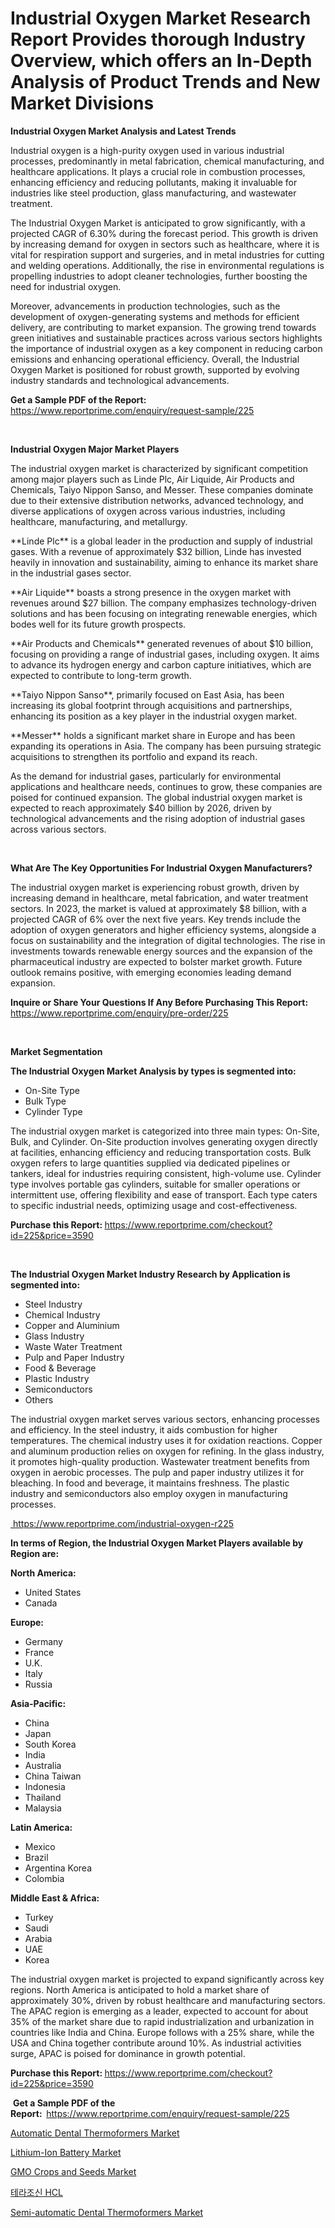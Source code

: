 <p><h1>Industrial Oxygen Market Research Report Provides thorough Industry Overview, which offers an In-Depth Analysis of Product Trends and New Market Divisions</h1></p><p><strong>Industrial Oxygen Market Analysis and Latest Trends</strong></p>
<p><p>Industrial oxygen is a high-purity oxygen used in various industrial processes, predominantly in metal fabrication, chemical manufacturing, and healthcare applications. It plays a crucial role in combustion processes, enhancing efficiency and reducing pollutants, making it invaluable for industries like steel production, glass manufacturing, and wastewater treatment.</p><p>The Industrial Oxygen Market is anticipated to grow significantly, with a projected CAGR of 6.30% during the forecast period. This growth is driven by increasing demand for oxygen in sectors such as healthcare, where it is vital for respiration support and surgeries, and in metal industries for cutting and welding operations. Additionally, the rise in environmental regulations is propelling industries to adopt cleaner technologies, further boosting the need for industrial oxygen.</p><p>Moreover, advancements in production technologies, such as the development of oxygen-generating systems and methods for efficient delivery, are contributing to market expansion. The growing trend towards green initiatives and sustainable practices across various sectors highlights the importance of industrial oxygen as a key component in reducing carbon emissions and enhancing operational efficiency. Overall, the Industrial Oxygen Market is positioned for robust growth, supported by evolving industry standards and technological advancements.</p></p>
<p><strong>Get a Sample PDF of the Report:&nbsp;</strong> <a href="https://www.reportprime.com/enquiry/request-sample/225">https://www.reportprime.com/enquiry/request-sample/225</a></p>
<p>&nbsp;</p>
<p><strong>Industrial Oxygen Major Market Players</strong></p>
<p><p>The industrial oxygen market is characterized by significant competition among major players such as Linde Plc, Air Liquide, Air Products and Chemicals, Taiyo Nippon Sanso, and Messer. These companies dominate due to their extensive distribution networks, advanced technology, and diverse applications of oxygen across various industries, including healthcare, manufacturing, and metallurgy.</p><p>**Linde Plc** is a global leader in the production and supply of industrial gases. With a revenue of approximately $32 billion, Linde has invested heavily in innovation and sustainability, aiming to enhance its market share in the industrial gases sector.</p><p>**Air Liquide** boasts a strong presence in the oxygen market with revenues around $27 billion. The company emphasizes technology-driven solutions and has been focusing on integrating renewable energies, which bodes well for its future growth prospects.</p><p>**Air Products and Chemicals** generated revenues of about $10 billion, focusing on providing a range of industrial gases, including oxygen. It aims to advance its hydrogen energy and carbon capture initiatives, which are expected to contribute to long-term growth.</p><p>**Taiyo Nippon Sanso**, primarily focused on East Asia, has been increasing its global footprint through acquisitions and partnerships, enhancing its position as a key player in the industrial oxygen market.</p><p>**Messer** holds a significant market share in Europe and has been expanding its operations in Asia. The company has been pursuing strategic acquisitions to strengthen its portfolio and expand its reach.</p><p>As the demand for industrial gases, particularly for environmental applications and healthcare needs, continues to grow, these companies are poised for continued expansion. The global industrial oxygen market is expected to reach approximately $40 billion by 2026, driven by technological advancements and the rising adoption of industrial gases across various sectors.</p></p>
<p>&nbsp;</p>
<p><strong>What Are The Key Opportunities For Industrial Oxygen Manufacturers?</strong></p>
<p><p>The industrial oxygen market is experiencing robust growth, driven by increasing demand in healthcare, metal fabrication, and water treatment sectors. In 2023, the market is valued at approximately $8 billion, with a projected CAGR of 6% over the next five years. Key trends include the adoption of oxygen generators and higher efficiency systems, alongside a focus on sustainability and the integration of digital technologies. The rise in investments towards renewable energy sources and the expansion of the pharmaceutical industry are expected to bolster market growth. Future outlook remains positive, with emerging economies leading demand expansion.</p></p>
<p><strong>Inquire or Share Your Questions If Any Before Purchasing This Report:</strong> <a href="https://www.reportprime.com/enquiry/pre-order/225">https://www.reportprime.com/enquiry/pre-order/225</a></p>
<p>&nbsp;</p>
<p><strong>Market Segmentation</strong></p>
<p><strong>The Industrial Oxygen Market Analysis by types is segmented into:</strong></p>
<p><ul><li>On-Site Type</li><li>Bulk Type</li><li>Cylinder Type</li></ul></p>
<p><p>The industrial oxygen market is categorized into three main types: On-Site, Bulk, and Cylinder. On-Site production involves generating oxygen directly at facilities, enhancing efficiency and reducing transportation costs. Bulk oxygen refers to large quantities supplied via dedicated pipelines or tankers, ideal for industries requiring consistent, high-volume use. Cylinder type involves portable gas cylinders, suitable for smaller operations or intermittent use, offering flexibility and ease of transport. Each type caters to specific industrial needs, optimizing usage and cost-effectiveness.</p></p>
<p><strong>Purchase this Report:&nbsp;</strong><a href="https://www.reportprime.com/checkout?id=225&price=3590">https://www.reportprime.com/checkout?id=225&price=3590</a></p>
<p>&nbsp;</p>
<p><strong>The Industrial Oxygen Market Industry Research by Application is segmented into:</strong></p>
<p><ul><li>Steel Industry</li><li>Chemical Industry</li><li>Copper and Aluminium</li><li>Glass Industry</li><li>Waste Water Treatment</li><li>Pulp and Paper Industry</li><li>Food & Beverage</li><li>Plastic Industry</li><li>Semiconductors</li><li>Others</li></ul></p>
<p><p>The industrial oxygen market serves various sectors, enhancing processes and efficiency. In the steel industry, it aids combustion for higher temperatures. The chemical industry uses it for oxidation reactions. Copper and aluminum production relies on oxygen for refining. In the glass industry, it promotes high-quality production. Wastewater treatment benefits from oxygen in aerobic processes. The pulp and paper industry utilizes it for bleaching. In food and beverage, it maintains freshness. The plastic industry and semiconductors also employ oxygen in manufacturing processes.</p></p>
<p><a href="https://www.reportprime.com/industrial-oxygen-r225">&nbsp;https://www.reportprime.com/industrial-oxygen-r225</a></p>
<p><strong>In terms of Region, the Industrial Oxygen Market Players available by Region are:</strong></p>
<p>
    <p> <strong> North America: </strong>
        <ul>
            <li>United States</li>
            <li>Canada</li>
        </ul>
        </p> 
    <p> <strong> Europe: </strong>
        <ul>
            <li>Germany</li>
            <li>France</li>
            <li>U.K.</li>
            <li>Italy</li>
            <li>Russia</li>
        </ul>
        </p> 
    <p> <strong> Asia-Pacific: </strong>
        <ul>
            <li>China</li>
            <li>Japan</li>
            <li>South Korea</li>
            <li>India</li>
            <li>Australia</li>
            <li>China Taiwan</li>
            <li>Indonesia</li>
            <li>Thailand</li>
            <li>Malaysia</li>
        </ul>
        </p> 
    <p> <strong> Latin America: </strong>
        <ul>
            <li>Mexico</li>
            <li>Brazil</li>
            <li>Argentina Korea</li>
            <li>Colombia</li>
        </ul>
        </p> 
    <p> <strong> Middle East & Africa: </strong>
        <ul>
            <li>Turkey</li>
            <li>Saudi</li>
            <li>Arabia</li>
            <li>UAE</li>
            <li>Korea</li>
        </ul>
    </p>
    </p>
<p><p>The industrial oxygen market is projected to expand significantly across key regions. North America is anticipated to hold a market share of approximately 30%, driven by robust healthcare and manufacturing sectors. The APAC region is emerging as a leader, expected to account for about 35% of the market share due to rapid industrialization and urbanization in countries like India and China. Europe follows with a 25% share, while the USA and China together contribute around 10%. As industrial activities surge, APAC is poised for dominance in growth potential.</p></p>
<p><strong>Purchase this Report: </strong><a href="https://www.reportprime.com/checkout?id=225&price=3590">https://www.reportprime.com/checkout?id=225&price=3590</a></p>
<p>&nbsp;<strong>Get a Sample PDF of the Report:&nbsp;&nbsp;</strong><a href="https://www.reportprime.com/enquiry/request-sample/225">https://www.reportprime.com/enquiry/request-sample/225</a></p>
<p><strong></strong></p>
<p><p><a href="https://www.linkedin.com/pulse/automatic-dental-thermoformers-market-revolution-2024-2031-s7pse?trackingId=7FPJcRNcQ0CGltSl5jtvvw%3D%3D">Automatic Dental Thermoformers Market</a></p><p><a href="https://issuu.com/reportprime-2/docs/lithium-ion-battery-market-size-203_3a8cf586437f97">Lithium-Ion Battery Market</a></p><p><a href="https://issuu.com/reportprime-2/docs/gmo-crops-and-seeds-market-size-203_6dfdcf680dfee1">GMO Crops and Seeds Market</a></p><p><a href="https://medium.com/@marielesch2023/%EA%B8%80%EB%A1%9C%EB%B2%8C-%ED%85%8C%EB%9D%BC%EC%A1%B0%EC%8B%A0-hcl-%EC%8B%9C%EC%9E%A5-%EB%B2%94%EC%9C%84%EC%97%90-%EB%8C%80%ED%95%9C-%EC%8B%AC%EC%B8%B5-%EB%B6%84%EC%84%9D%EA%B3%BC-2024%EB%85%84%EB%B6%80%ED%84%B0-2031%EB%85%84%EA%B9%8C%EC%A7%80-%EC%98%88%EC%B8%A1%EB%90%9C-%EC%97%B0%ED%8F%89%EA%B7%A0-%EC%84%B1%EC%9E%A5%EB%A5%A0-14-5-%EC%9D%98-%EA%B8%89%EC%84%B1%EC%9E%A5-567b969b2686">테라조신 HCL</a></p><p><a href="https://www.linkedin.com/pulse/charting-future-comprehensive-analysis-global-semi-automatic-qs7we?trackingId=k58UeYTYQ0yEKGYNx%2BBf%2FQ%3D%3D">Semi-automatic Dental Thermoformers Market</a></p></p>